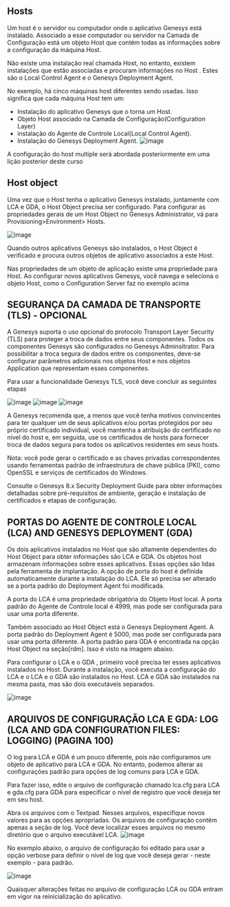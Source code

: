 ## Hosts

Um host é o servidor ou computador onde o aplicativo Genesys está instalado. Associado a esse computador ou servidor na Camada de Configuração está um objeto Host que contém todas as informações sobre a configuração da máquina Host.

Não existe uma instalação real chamada Host, no entanto, existem instalações que estão associadas e procuram informações no Host . Estes são o Local Control Agent e o Genesys Deployment Agent.

No exemplo, há cinco máquinas host diferentes sendo usadas. Isso significa que cada máquina Host tem um:


- Instalação do aplicativo Genesys que o torna um Host.
- Objeto Host associado na Camada de Configuração(Configuration Layer)
- instalação do Agente de Controle Local(Local Control Agent).
- Instalação do Genesys Deployment Agent.
![image](https://user-images.githubusercontent.com/52088444/152405302-f26151df-e595-4697-89d0-1a705a0d0396.png)

A configuração do host multiple será abordada posteriormente em uma lição posterior deste curso

## Host object

Uma vez que o Host tenha o aplicativo Genesys instalado, juntamente com LCA e GDA, o Host Object precisa ser configurado. Para configurar as propriedades gerais de um Host Object no Genesys Administrator, vá para
Provisioning>Environment> Hosts.

![image](https://user-images.githubusercontent.com/52088444/152406635-0d035cfb-a773-4e7b-a230-bf806f1ee878.png)

Quando outros aplicativos Genesys são instalados, o Host Object é verificado e procura outros objetos de aplicativo associados a este Host.

Nas propriedades de um objeto de aplicação existe uma propriedade para Host. Ao configurar novos aplicativos Genesys, você navega e seleciona o objeto Host, como o Configuration Server faz no exemplo acima

## SEGURANÇA DA CAMADA DE TRANSPORTE (TLS) - OPCIONAL

A Genesys suporta o uso opcional do protocolo Transport Layer Security (TLS) para proteger a troca de dados entre seus componentes. Todos os componentes Genesys são configurados no Genesys Adminsitrator. Para possibilitar a troca segura de dados entre os componentes, deve-se configurar parâmetros adicionais nos objetos Host e nos objetos Application que representam esses componentes.

Para usar a funcionalidade Genesys TLS, você deve concluir as seguintes etapas

![image](https://user-images.githubusercontent.com/52088444/152410994-07b9f7e3-8603-4cc6-b94b-7d231b32e424.png)
![image](https://user-images.githubusercontent.com/52088444/152411070-1c26e89c-7091-4b6f-94aa-fa5d45888b57.png)
![image](https://user-images.githubusercontent.com/52088444/152411134-6f498cfc-31a5-4c03-aae6-ac1a2ec2e207.png)

A Genesys recomenda que, a menos que você tenha motivos convincentes para ter qualquer um de seus aplicativos e/ou portas protegidos por seu próprio certificado individual, você mantenha a atribuição do certificado no nível do host e, em seguida, use os certificados de hosts para fornecer troca de dados segura para todos os aplicativos residentes em seus hosts.

Nota: você pode gerar o certificado e as chaves privadas correspondentes usando ferramentas padrão de infraestrutura de chave pública (PKI), como OpenSSL e serviços de certificados do Windows.

Consulte o Genesys 8.x Security Deployment Guide para obter informações detalhadas sobre pré-requisitos de ambiente, geração e instalação de certificados e etapas de configuração.

## PORTAS DO AGENTE DE CONTROLE LOCAL (LCA) AND GENESYS DEPLOYMENT (GDA)

Os dois aplicativos instalados no Host que são altamente dependentes do Host Object para obter informações são LCA e GDA. Os objetos host armazenam informações sobre esses aplicativos. Essas opções são lidas pela ferramenta de implantação.
A opção de porta do host é definida automaticamente durante a instalação do LCA. Ele só precisa ser alterado se a porta padrão do Deployment Agent foi modificada.

A porta do LCA é uma propriedade obrigatória do Objeto Host local. A porta padrão do Agente de Controle local é 4999, mas pode ser configurada para usar uma porta diferente.

Também associado ao Host Object está o Genesys Deployment Agent. A porta padrão do Deployment Agent é 5000, mas pode ser configurada para usar uma porta diferente. A porta padrão para GDA é encontrada na opção Host Object na seção[rdm]. Isso é visto na imagem abaixo.

Para configurar o LCA e o GDA , primeiro você precisa ter esses aplicativos instalados no Host. Durante a instalação, você executa a configuração do LCA e o LCA e o GDA são instalados no Host. LCA e GDA são instalados na mesma pasta, mas são dois executáveis ​​separados.

![image](https://user-images.githubusercontent.com/52088444/152416119-c0850df1-cb09-454b-ab6e-fc3dcf8a7f28.png)

## ARQUIVOS DE CONFIGURAÇÃO LCA E GDA: LOG (LCA AND GDA CONFIGURATION FILES: LOGGING) (PAGINA 100)


O log para LCA e GDA é um pouco diferente, pois não configuramos um objeto de aplicativo para LCA e GDA. No entanto, podemos alterar as configurações padrão para opções de log comuns para LCA e GDA.

Para fazer isso, edite o arquivo de configuração chamado lca.cfg para LCA e gda.cfg para GDA para especificar o nível de registro que você deseja ter em seu host.

Abra os arquivos com o Textpad. Nesses arquivos, especifique novos valores para as opções apropriadas. Os arquivos de configuração contêm apenas a seção de log. Você deve localizar esses arquivos no mesmo diretório que o arquivo executável LCA.
![image](https://user-images.githubusercontent.com/52088444/152417441-a6bf1dba-1056-4b58-b9a1-6421c67c9171.png)

No exemplo abaixo, o arquivo de configuração foi editado para usar a opção verbose para definir o nível de log que você deseja gerar - neste exemplo - para padrão.

![image](https://user-images.githubusercontent.com/52088444/152417784-c057dc22-9f06-485e-b8f9-4340ec9a76dc.png)

Quaisquer alterações feitas no arquivo de configuração LCA ou GDA entram em vigor na reinicialização do aplicativo.

